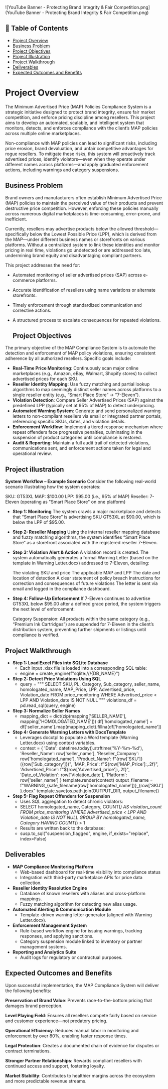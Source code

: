 ![YouTube Banner - Protecting Brand Integrity & Fair Competition.png](YouTube Banner - Protecting Brand Integrity & Fair Competition.png)
## 📑 Table of Contents
- [Project Overview](#project-overview)
- [Business Problem](#business-problem)
- [Project Objectives](#project-objectives)
- [Project Illustration](#project-illustration)
- [Project Walkthrough](#Project-Walkthrough)
- [Deliverables](#deliverables)
- [Expected Outcomes and Benefits](#expected-outcomes-and-benefits)

# **Project Overview**

The Minimum Advertised Price (MAP) Policies Compliance System is a strategic initiative designed to protect brand integrity, ensure fair market competition, and enforce pricing discipline among resellers. This project aims to develop an automated, scalable, and intelligent system that monitors, detects, and enforces compliance with the client’s MAP policies across multiple online marketplaces.

Non-compliance with MAP policies can lead to significant risks, including price erosion, brand devaluation, and unfair competitive advantages for rogue resellers. To mitigate these risks, this system will proactively track advertised prices, identify violators—even when they operate under different names across platforms—and apply graduated enforcement actions, including warnings and category suspensions.

## **Business Problem**
Brand owners and manufacturers often establish Minimum Advertised Price (MAP) policies to maintain the perceived value of their products and prevent destructive price competition. However, enforcing these policies manually across numerous digital marketplaces is time-consuming, error-prone, and inefficient.

Currently, resellers may advertise products below the allowed threshold—specifically below the Lowest Possible Price (LPP), which is derived from the MAP—under different business names or storefronts on various platforms. Without a centralized system to link these identities and monitor pricing in real time, violations go undetected or are addressed too late, undermining brand equity and disadvantaging compliant partners.

This project addresses the need for:

- Automated monitoring of seller advertised prices (SAP) across e-commerce platforms.
- Accurate identification of resellers using name variations or alternate storefronts.
- Timely enforcement through standardized communication and corrective actions.
- A structured process to escalate consequences for repeated violations.

  ## **Project Objectives**
The primary objective of the MAP Compliance System is to automate the detection and enforcement of MAP policy violations, ensuring consistent adherence by all authorized resellers. 
Specific goals include:

- **Real-Time Price Monitoring**: Continuously scan major online marketplaces (e.g., Amazon, eBay, Walmart, Shopify stores) to collect advertised prices for each SKU.
- **Reseller Identity Mapping**: Use fuzzy matching and partial lookup algorithms to map seemingly distinct seller names across platforms to a single reseller entity (e.g., “Smart Place Store” → “7-Eleven”).
- **Violation Detection**: Compare Seller Advertised Prices (SAP) against the predefined LPP (typically set at 95% of MAP) to detect underpricing.
- **Automated Warning System**: Generate and send personalized warning letters to non-compliant resellers via email or integrated partner portals, referencing specific SKUs, dates, and violation details.
- **Enforcement Workflow**: Implement a tiered response mechanism where repeat offenders face progressive penalties, culminating in the suspension of product categories until compliance is restored.
- **Audit & Reporting**: Maintain a full audit trail of detected violations, communications sent, and enforcement actions taken for legal and operational review.

## **Project illustration**

**System Workflow – Example Scenario**
Consider the following real-world scenario illustrating how the system operates:

SKU: GT53XL
MAP: $100.00
LPP: $95.00 (i.e., 95% of MAP)
Reseller: 7-Eleven (operating as "Smart Place Store" on one platform)

- **Step 1: Monitoring**
The system crawls a major marketplace and detects that “Smart Place Store” is advertising SKU GT53XL at $90.00, which is below the LPP of $95.00.

- **Step 2: Reseller Mapping**
Using the internal reseller mapping database and fuzzy matching algorithms, the system identifies “Smart Place Store” as a storefront associated with the registered reseller 7-Eleven.

- **Step 3: Violation Alert & Action**
A violation record is created. The system automatically generates a formal Warning Letter (based on the template in Warning Letter.docx) addressed to 7-Eleven, detailing:

  The violating SKU and price
  The applicable MAP and LPP
  The date and location of detection
  A clear statement of policy breach
  Instructions for correction and consequences of future violations
  The letter is sent via email and logged in the compliance dashboard.

- **Step 4: Follow-Up Enforcement**
  If 7-Eleven continues to advertise GT53XL below $95.00 after a defined grace period, the system triggers the next level of enforcement:

   Category Suspension: All products within the same category (e.g., “Premium Ink Cartridges”) are suspended for 7-Eleven in the client’s distribution
   system, preventing further shipments or listings until compliance is verified.

 ## **Project Walkthrough**
 - **Step 1: Load Excel Files into SQLite Database**
   - Each input .xlsx file is loaded into a corresponding SQL table:
   - engine = create_engine(f"sqlite:///{DB_NAME}")
 - **Step 2: Detect Price Violations Using SQL**
   - query = """
     SELECT 
    SKU, PL, Category, Sub_category, seller_name, homologated_name,
    MAP_Price, LPP, Advertised_price, Violation_date
    FROM price_monitoring
    WHERE Advertised_price < LPP
    AND Violation_date IS NOT NULL
    """
    violations_df = pd.read_sql(query, engine)
- **Step 3: Normalize Seller Names**
  - mapping_dict = dict(zip(mapping['SELLER_NAME'], mapping['HOMOLOGATED_NAME']))
    df['homologated_name'] = df['seller_name'].map(mapping_dict).fillna(df['homologated_name'])
- **Step 4: Generate Warning Letters with DocxTemplate**
   - Leverages docxtpl to populate a Word template (Warning Letter.docx) using context variables.
   - context = {
    'Date': datetime.today().strftime('%Y-%m-%d'),
    'Reseller_Name': row['seller_name'],
    'Reseller_Company': row['homologated_name'],
    'Product_Name': f"{row['SKU']} ({row['Sub_category']})",
    'MAP_Price': f"${row['MAP_Price']:,.2f}",
    'Advertised_Price': f"${row['Advertised_price']:,.2f}",
    'Date_of_Violation': row['Violation_date'],
    'Platform': row['seller_name']
     }
     template.render(context)
     output_filename = f"WARNING_{safe_filename(row['homologated_name'])}_{row['SKU']}.docx"
     template.save(os.path.join(OUTPUT_DIR, output_filename))
- **Step 5: Flag Repeat Offenders for Suspension**
    - Uses SQL aggregation to detect chronic violators:
    - SELECT 
      homologated_name, 
      Category, 
      COUNT(*) AS violation_count
      FROM price_monitoring
      WHERE Advertised_price < LPP
      AND Violation_date IS NOT NULL
      GROUP BY homologated_name, Category
      HAVING COUNT(*) > 1
    -  Results are written back to the database:
    -  susp.to_sql("suspension_flagged", engine, if_exists="replace", index=False)



 ## **Deliverables**
- **MAP Compliance Monitoring Platform**
  - Web-based dashboard for real-time visibility into compliance status
  - Integration with third-party marketplace APIs for price data collection.
- **Reseller Identity Resolution Engine**
  - Database of known resellers with aliases and cross-platform mappings.
  - Fuzzy matching algorithm for detecting new alias usage.
- **Automated Alerting & Communication Module**
  - Template-driven warning letter generator (aligned with Warning Letter.docx).
- **Enforcement Management System**
  - Rule-based workflow engine for issuing warnings, tracking responses, and applying sanctions.
  - Category suspension module linked to inventory or partner management systems.
- **Reporting and Analytics Suite**
  - Audit logs for regulatory or contractual purposes.

## Expected Outcomes and Benefits
Upon successful implementation, the MAP Compliance System will deliver the following benefits:

**Preservation of Brand Value**: Prevents race-to-the-bottom pricing that damages brand perception.

**Level Playing Field**: Ensures all resellers compete fairly based on service and customer experience—not predatory pricing.

**Operational Efficiency**: Reduces manual labor in monitoring and enforcement by over 80%, enabling faster response times.

**Legal Protection**: Creates a documented chain of evidence for disputes or contract terminations.

**Stronger Partner Relationships**: Rewards compliant resellers with continued access and support, fostering loyalty.

**Market Stability**: Contributes to healthier margins across the ecosystem and more predictable revenue streams.
         
